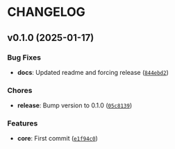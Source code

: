 # CHANGELOG


## v0.1.0 (2025-01-17)

### Bug Fixes

- **docs**: Updated readme and forcing release
  ([`844ebd2`](https://github.com/cloudshiftstrategies/linnworks-api-python/commit/844ebd22f92e6629bb3b0fae4084099c861d4219))

### Chores

- **release**: Bump version to 0.1.0
  ([`05c8139`](https://github.com/cloudshiftstrategies/linnworks-api-python/commit/05c8139ee43ff7d04744e7328f4d30ac3a1967b7))

### Features

- **core**: First commit
  ([`e1f94c0`](https://github.com/cloudshiftstrategies/linnworks-api-python/commit/e1f94c07aef2758f328930d6482ea7bf1e8949d9))
